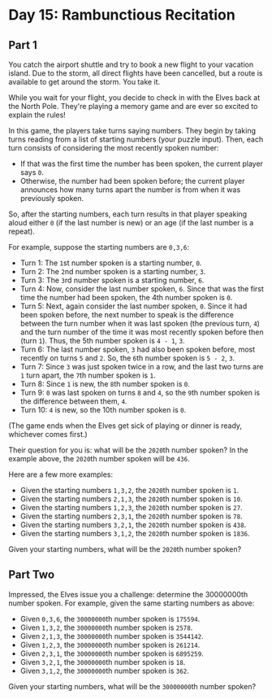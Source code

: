 # Day 15: Rambunctious Recitation

## Part 1

You catch the airport shuttle and try to book a new flight to your vacation
island. Due to the storm, all direct flights have been cancelled, but a route is
available to get around the storm. You take it.

While you wait for your flight, you decide to check in with the Elves back at
the North Pole. They're playing a memory game and are ever so excited to explain
the rules!

In this game, the players take turns saying numbers. They begin by taking turns
reading from a list of starting numbers (your puzzle input). Then, each turn
consists of considering the most recently spoken number:

- If that was the first time the number has been spoken, the current player says
  `0`.
- Otherwise, the number had been spoken before; the current player announces how
  many turns apart the number is from when it was previously spoken.

So, after the starting numbers, each turn results in that player speaking aloud
either `0` (if the last number is new) or an age (if the last number is a
repeat).

For example, suppose the starting numbers are `0,3,6`:

- Turn 1: The `1`st number spoken is a starting number, `0`.
- Turn 2: The `2`nd number spoken is a starting number, `3`.
- Turn 3: The `3`rd number spoken is a starting number, `6`.
- Turn 4: Now, consider the last number spoken, `6`. Since that was the first
  time the number had been spoken, the 4th number spoken is `0`.
- Turn 5: Next, again consider the last number spoken, `0`. Since it had been
  spoken before, the next number to speak is the difference between the turn
  number when it was last spoken (the previous turn, `4`) and the turn number of
  the time it was most recently spoken before then (turn `1`). Thus, the 5th
  number spoken is `4 - 1`, `3`.
- Turn 6: The last number spoken, `3` had also been spoken before, most recently
  on turns `5` and `2`. So, the `6`th number spoken is `5 - 2`, `3`.
- Turn 7: Since `3` was just spoken twice in a row, and the last two turns are
  `1` turn apart, the `7`th number spoken is `1`.
- Turn 8: Since `1` is new, the `8`th number spoken is `0`.
- Turn 9: `0` was last spoken on turns `8` and `4`, so the `9`th number spoken
  is the difference between them, `4`.
- Turn 10: `4` is new, so the 10th number spoken is `0`.

(The game ends when the Elves get sick of playing or dinner is ready, whichever
comes first.)

Their question for you is: what will be the `2020`th number spoken? In the
example above, the `2020`th number spoken will be `436`.

Here are a few more examples:

- Given the starting numbers `1,3,2`, the `2020`th number spoken is `1`.
- Given the starting numbers `2,1,3`, the `2020`th number spoken is `10`.
- Given the starting numbers `1,2,3`, the `2020`th number spoken is `27`.
- Given the starting numbers `2,3,1`, the `2020`th number spoken is `78`.
- Given the starting numbers `3,2,1`, the `2020`th number spoken is `438`.
- Given the starting numbers `3,1,2`, the `2020`th number spoken is `1836`.

Given your starting numbers, what will be the `2020`th number spoken?

## Part Two

Impressed, the Elves issue you a challenge: determine the 30000000th number
spoken. For example, given the same starting numbers as above:

- Given `0,3,6`, the `30000000`th number spoken is `175594`.
- Given `1,3,2`, the `30000000`th number spoken is `2578`.
- Given `2,1,3`, the `30000000`th number spoken is `3544142`.
- Given `1,2,3`, the `30000000`th number spoken is `261214`.
- Given `2,3,1`, the `30000000`th number spoken is `6895259`.
- Given `3,2,1`, the `30000000`th number spoken is `18`.
- Given `3,1,2`, the `30000000`th number spoken is `362`.

Given your starting numbers, what will be the `30000000`th number spoken?
